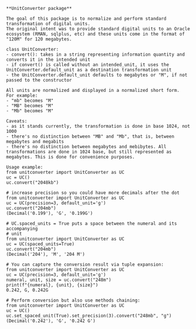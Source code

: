     **UnitConverter package**
    
    The goal of this package is to normalize and perform standard transformation of digital units.
    The original intent was to provide standard digital units to an Oracle ecosystem (RMAN, sqlplus, etc) and these units come in the format of "120M" for 120 megabytes.
    
    class UnitConverter:
    - convert(): takes in a string representing information quantity and converts it in the intended unit
    - if convert() is called without an intended_unit, it uses the UnitConverter.default_unit as a destination transformation unit
    - the UnitConverter.default_unit defaults to megabytes or "M", if not passed to the constructor

    All units are normalized and displayed in a normalized short form.
    For example:
    - "mb" becomes "M"
    - "MB" becomes "M"
    - "Mb" becomes "M"
      
    Caveats:
    - as it stands currently, the transformation is done in base 1024, not 1000
    - there's no distinction between "MB" and "Mb", that is, between megabytes and megabits
    - there's no distinction between megabytes and mebibytes. All transformations are done in 1024 base, but still represented as megabytes. This is done for convenience purposes.

    Usage example:
    from unitconverter import UnitConverter as UC
    uc = UC()
    uc.convert("2048kb")

    # increase precision so you could have more decimals after the dot
    from unitconverter import UnitConverter as UC
    uc = UC(precision=3, default_unit='g')
    uc.convert("204mb")
    (Decimal('0.199'), 'G', '0.199G')
    
    # UC.spaced_units = True puts a space between the numeral and its accompanying
    # unit
    from unitconverter import UnitConverter as UC
    uc = UC(spaced_units=True)
    uc.convert("204mb")
    (Decimal('204'), 'M', '204 M')
    
    # You can capture the conversion result via tuple expansion:
    from unitconverter import UnitConverter as UC
    uc = UC(precision=3, default_unit='g')
    numeral, unit, size = uc.convert("248m")
    print(f"{numeral}, {unit}, {size}")
    0.242, G, 0.242G
    
    # Perform conversion but also use methods chaining:
    from unitconverter import UnitConverter as UC
    uc = UC()
    uc.set_spaced_unit(True).set_precision(3).convert("248mb", "g")
    (Decimal('0.242'), 'G', '0.242 G')
